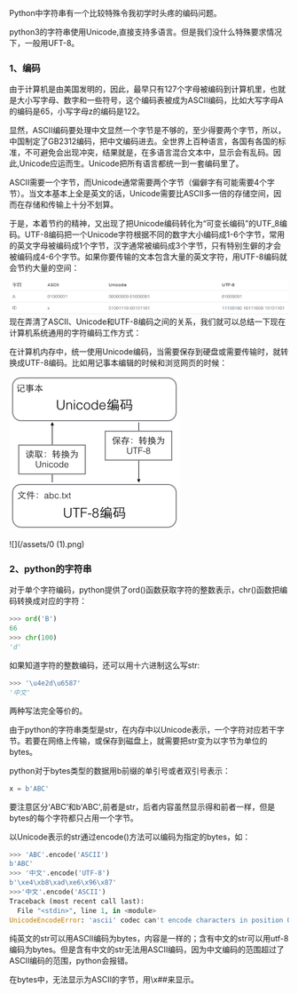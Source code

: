 Python中字符串有一个比较特殊令我初学时头疼的编码问题。

python3的字符串使用Unicode,直接支持多语言。但是我们没什么特殊要求情况下，一般用UFT-8。

### 1、编码

由于计算机是由美国发明的，因此，最早只有127个字母被编码到计算机里，也就是大小写字母、数字和一些符号，这个编码表被成为ASCII编码，比如大写字母A的编码是65，小写字母z的编码是122。

显然，ASCII编码要处理中文显然一个字节是不够的，至少得要两个字节，所以，中国制定了GB2312编码，把中文编码进去。全世界上百种语言，各国有各国的标准，不可避免会出现冲突，结果就是，在多语言混合文本中，显示会有乱码。因此,Unicode应运而生。Unicode把所有语言都统一到一套编码里了。

ASCII需要一个字节，而Unicode通常需要两个字节（偏僻字有可能需要4个字节）。当文本基本上全是英文的话，Unicode需要比ASCII多一倍的存储空间，因而在存储和传输上十分不划算。

于是，本着节约的精神，又出现了把Unicode编码转化为“可变长编码”的UTF\_8编码。UTF-8编码把一个Unicode字符根据不同的数字大小编码成1-6个字节，常用的英文字母被编码成1个字节，汉字通常被编码成3个字节，只有特别生僻的才会被编码成4-6个字节。如果你要传输的文本包含大量的英文字符，用UTF-8编码就会节约大量的空间：

![](/assets/1.PNG)现在弄清了ASCII、Unicode和UTF-8编码之间的关系，我们就可以总结一下现在计算机系统通用的字符编码工作方式：

在计算机内存中，统一使用Unicode编码，当需要保存到硬盘或需要传输时，就转换成UTF-8编码。比如用记事本编辑的时候和浏览网页的时候：

![](/assets/0.png)

![](/assets/0 (1).png)

### 2、python的字符串

对于单个字符编码，python提供了ord\(\)函数获取字符的整数表示，chr\(\)函数把编码转换成对应的字符：

```py
>>> ord('B')
66
>>> chr(100)
'd'
```

如果知道字符的整数编码，还可以用十六进制这么写str:

```py
>>> '\u4e2d\u6587'
'中文'
```

两种写法完全等价的。

由于python的字符串类型是str，在内存中以Unicode表示，一个字符对应若干字节。若要在网络上传输，或保存到磁盘上，就需要把str变为以字节为单位的bytes。

python对于bytes类型的数据用b前缀的单引号或者双引号表示：

```py
x = b'ABC'
```

要注意区分‘ABC’和b'ABC',前者是str，后者内容虽然显示得和前者一样，但是bytes的每个字符都只占用一个字节。

以Unicode表示的str通过encode\(\)方法可以编码为指定的bytes，如：

```py
>>> 'ABC'.encode('ASCII')
b'ABC'
>>> '中文'.encode('UTF-8')
b'\xe4\xb8\xad\xe6\x96\x87'
>>>'中文'.encode('ASCII')
Traceback (most recent call last):
  File "<stdin>", line 1, in <module>
UnicodeEncodeError: 'ascii' codec can't encode characters in position 0-1: ordinal not in range(128)
```

纯英文的str可以用ASCII编码为bytes，内容是一样的；含有中文的str可以用utf-8编码为bytes。但是含有中文的str无法用ASCII编码，因为中文编码的范围超过了ASCII编码的范围，python会报错。

在bytes中，无法显示为ASCII的字节，用\x\#\#来显示。

